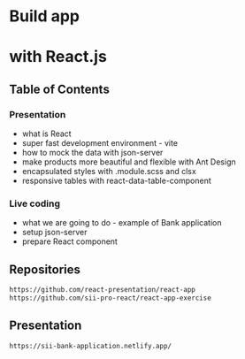 # Build app <!-- .element: class="r-fit-text" class="ant" -->

# with React.js <!-- .element: class="r-fit-text" -->


## Table of Contents


### Presentation

- what is React <!--  .element: class="fragment" data-fragment-index="1" -->
- super fast development environment - vite <!--  .element: class="fragment" data-fragment-index="2" -->
- how to mock the data with json-server <!--  .element: class="fragment" data-fragment-index="3" -->
- make products more beautiful and flexible with Ant Design <!--  .element: class="fragment" data-fragment-index="4" -->
- encapsulated styles with .module.scss and clsx <!--  .element: class="fragment" data-fragment-index="5" -->
- responsive tables with react-data-table-component <!--  .element: class="fragment" data-fragment-index="6" -->


### Live coding

- what we are going to do - example of Bank application <!--  .element: class="fragment" data-fragment-index="1" -->
- setup json-server <!--  .element: class="fragment" data-fragment-index="2" -->
- prepare React component <!--  .element: class="fragment" data-fragment-index="3" -->


## Repositories

```bash
https://github.com/react-presentation/react-app
https://github.com/sii-pro-react/react-app-exercise
```


## Presentation

```bash
https://sii-bank-application.netlify.app/
```
